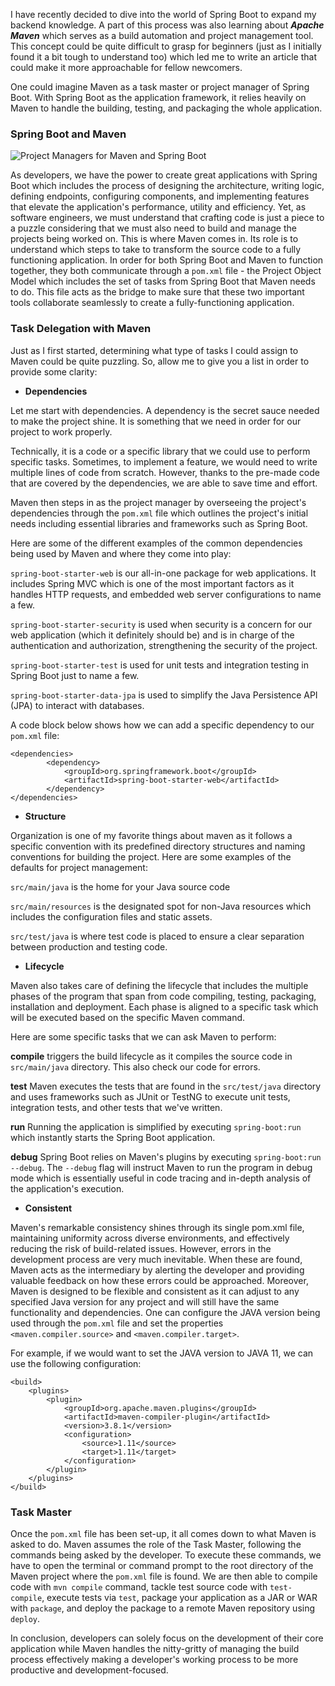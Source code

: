 I have recently decided to dive into the world of Spring Boot to expand my backend knowledge. A part of this process was also learning about **_Apache Maven_** which serves as a build automation and project management tool. This concept could be quite difficult to grasp for beginners (just as I initially found it a bit tough to understand too) which led me to write an article that could make it more approachable for fellow newcomers.

One could imagine Maven as a task master or project manager of Spring Boot. With Spring Boot as the application framework, it relies heavily on Maven to handle the building, testing, and packaging the whole application.

### Spring Boot and Maven

![Project Managers for Maven and Spring Boot](https://dev-to-uploads.s3.amazonaws.com/uploads/articles/6uou4au68zlprc9uo1xh.png)

As developers, we have the power to create great applications with Spring Boot which includes the process of designing the architecture, writing logic, defining endpoints, configuring components, and implementing features that elevate the application's performance, utility and efficiency. Yet, as software engineers, we must understand that crafting code is just a piece to a puzzle considering that we must also need to build and manage the projects being worked on. This is where Maven comes in. Its role is to understand which steps to take to transform the source code to a fully functioning application. In order for both Spring Boot and Maven to function together, they both communicate through a `pom.xml` file - the Project Object Model which includes the set of tasks from Spring Boot that Maven needs to do. This file acts as the bridge to make sure that these two important tools collaborate seamlessly to create a fully-functioning application.

### Task Delegation with Maven

Just as I first started, determining what type of tasks I could assign to Maven could be quite puzzling. So, allow me to give you a list in order to provide some clarity:

-   **Dependencies**

Let me start with dependencies. A dependency is the secret sauce needed to make the project shine. It is something that we need in order for our project to work properly.

Technically, it is a code or a specific library that we could use to perform specific tasks. Sometimes, to implement a feature, we would need to write multiple lines of code from scratch. However, thanks to the pre-made code that are covered by the dependencies, we are able to save time and effort.

Maven then steps in as the project manager by overseeing the project's dependencies through the `pom.xml` file which outlines the project's initial needs including essential libraries and frameworks such as Spring Boot.

Here are some of the different examples of the common dependencies being used by Maven and where they come into play:

`spring-boot-starter-web` is our all-in-one package for web applications. It includes Spring MVC which is one of the most important factors as it handles HTTP requests, and embedded web server configurations to name a few.

`spring-boot-starter-security` is used when security is a concern for our web application (which it definitely should be) and is in charge of the authentication and authorization, strengthening the security of the project.

`spring-boot-starter-test` is used for unit tests and integration testing in Spring Boot just to name a few.

`spring-boot-starter-data-jpa` is used to simplify the Java Persistence API (JPA) to interact with databases.

A code block below shows how we can add a specific dependency to our `pom.xml` file:

```
<dependencies>
		<dependency>
			<groupId>org.springframework.boot</groupId>
			<artifactId>spring-boot-starter-web</artifactId>
		</dependency>
</dependencies>
```

-   **Structure**

Organization is one of my favorite things about maven as it follows a specific convention with its predefined directory structures and naming conventions for building the project. Here are some examples of the defaults for project management:

`src/main/java` is the home for your Java source code

`src/main/resources` is the designated spot for non-Java resources which includes the configuration files and static assets.

`src/test/java` is where test code is placed to ensure a clear separation between production and testing code.

-   **Lifecycle**

Maven also takes care of defining the lifecycle that includes the multiple phases of the program that span from code compiling, testing, packaging, installation and deployment. Each phase is aligned to a specific task which will be executed based on the specific Maven command.

Here are some specific tasks that we can ask Maven to perform:

**compile** triggers the build lifecycle as it compiles the source code in `src/main/java` directory. This also check our code for errors.

**test** Maven executes the tests that are found in the `src/test/java` directory and uses frameworks such as JUnit or TestNG to execute unit tests, integration tests, and other tests that we've written.

**run** Running the application is simplified by executing `spring-boot:run` which instantly starts the Spring Boot application.

**debug** Spring Boot relies on Maven's plugins by executing `spring-boot:run --debug`. The `--debug` flag will instruct Maven to run the program in debug mode which is essentially useful in code tracing and in-depth analysis of the application's execution.

-   **Consistent**

Maven's remarkable consistency shines through its single pom.xml file, maintaining uniformity across diverse environments, and effectively reducing the risk of build-related issues. However, errors in the development process are very much inevitable. When these are found, Maven acts as the intermediary by alerting the developer and providing valuable feedback on how these errors could be approached. Moreover, Maven is designed to be flexible and consistent as it can adjust to any specified Java version for any project and will still have the same functionality and dependencies. One can configure the JAVA version being used through the `pom.xml` file and set the properties `<maven.compiler.source>` and `<maven.compiler.target>`.

For example, if we would want to set the JAVA version to JAVA 11, we can use the following configuration:

```
<build>
    <plugins>
        <plugin>
            <groupId>org.apache.maven.plugins</groupId>
            <artifactId>maven-compiler-plugin</artifactId>
            <version>3.8.1</version>
            <configuration>
                <source>1.11</source>
                <target>1.11</target>
            </configuration>
        </plugin>
    </plugins>
</build>
```

### Task Master

Once the `pom.xml` file has been set-up, it all comes down to what Maven is asked to do. Maven assumes the role of the Task Master, following the commands being asked by the developer. To execute these commands, we have to open the terminal or command prompt to the root directory of the Maven project where the `pom.xml` file is found. We are then able to compile code with `mvn compile` command, tackle test source code with `test-compile`, execute tests via `test`, package your application as a JAR or WAR with `package`, and deploy the package to a remote Maven repository using `deploy`.

In conclusion, developers can solely focus on the development of their core application while
Maven handles the nitty-gritty of managing the build process effectively making a developer's working process to be more productive and development-focused.
